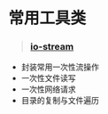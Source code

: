 # 常用工具类

> ### [io-stream](./src/main/java/top/tocome/io)

- 封装常用一次性流操作
- 一次性文件读写
- 一次性网络请求
- 目录的复制与文件遍历
